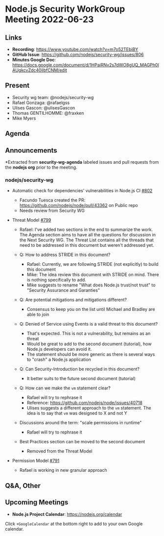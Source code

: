 # Node.js  Security WorkGroup Meeting 2022-06-23

## Links

* **Recording**: https://www.youtube.com/watch?v=m7o52TEbiBY
* **GitHub Issue**: https://github.com/nodejs/security-wg/issues/806
* **Minutes Google Doc**: https://docs.google.com/document/d/1HPaiRNv2s7dWO8gUQ_MAGPh0lAUgkcvZdc40ilbfCNM/edit

## Present

* Security wg team: @nodejs/security-wg
* Rafael Gonzaga: @rafaelgss
* Ulises Gascon: @ulisesGascon
* Thomas GENTILHOMME: @fraxken
* Mike Myers


## Agenda

## Announcements

*Extracted from **security-wg-agenda** labeled issues and pull requests from the **nodejs org** prior to the meeting.

### nodejs/security-wg

* Automatic check for dependencies' vulnerabilities in Node.js CI [#802](https://github.com/nodejs/security-wg/issues/802)
  - Facundo Tuesca created the PR: https://github.com/nodejs/node/pull/43362 on Public repo
  - Needs review from Security WG

* Threat Model [#799](https://github.com/nodejs/security-wg/issues/799)
  - Rafael: I've added two sections in the end to summarize the work.
  The Agenda section aims to have all the questions for discussion in the Next Security WG.
  The Threat List contains all the threads that need to be addressed in this document but weren't addressed yet.

  - Q: How to address STRIDE in this document?
    - Rafael: Currently, we are following STRIDE (not explicitly) to build this document
    - Mike: The idea review this document with STRIDE on mind. There is nothing specifically to add.
    - Mike suggests to rename "What does Node.js trust/not trust" to "Security Assurance and Garanties"

  - Q: Are potential mitigations and mitigations different?
    - Consensus to keep you on the list until Michael and Bradley are able to join

  - Q: Denied of Service using Events is a valid threat to this document?
    - That's expected. This is not a vulnerability, but remains as an threat
    - Would be great to add to the second document (tutorial), how Node.js developers can avoid it.
    - The statement should be more generic as there is several ways to "crash" a Node.js application

  - Q: Can Security-Introduction be recycled in this document?
    - It better suits to the future second document (tutorial)

  - Q: How can we make the `vm` statement clear?
    - Rafael will try to rephrase it
    - Reference: https://github.com/nodejs/node/issues/40718
    - Ulises suggests a different approach to the `vm` statement. The idea is to say that
      `vm` was designed to X and not Y

  - Discussions around the term: "scale permissions in runtime"
    - Rafael will try to rephrase it

  - Best Practices section can be moved to the second document
    - Removed from the Threat Model

* Permission Model [#791](https://github.com/nodejs/security-wg/issues/791)
  - Rafael is working in new granular approach


## Q&A, Other

## Upcoming Meetings

* **Node.js Project Calendar**: <https://nodejs.org/calendar>

Click `+GoogleCalendar` at the bottom right to add to your own Google calendar.

